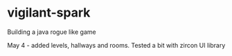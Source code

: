 # vigilant-spark
Building a java rogue like game

May 4 - added levels, hallways and rooms. Tested a bit with zircon UI library
